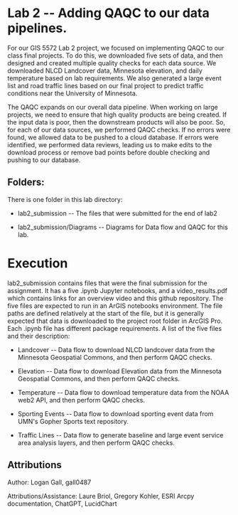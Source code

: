 # Lab 2 -- Adding QAQC to our data pipelines.

For our GIS 5572 Lab 2 project, we focused on implementing QAQC to our class final projects. To do this, we downloaded five sets of data, and then designed and created multiple quality checks for each data source. We downloaded NLCD Landcover data, Minnesota elevation, and daily temperature based on lab requirements. We also generated a large event list and road traffic lines based on our final project to predict traffic conditions near the University of Minnesota.

The QAQC expands on our overall data pipeline. When working on large projects, we need to ensure that high quality products are being created. If the input data is poor, then the downstream products will also be poor. So, for each of our data sources, we performed QAQC checks. If no errors were found, we allowed data to be pushed to a cloud database. If errors were identified, we performed data reviews, leading us to make edits to the download process or remove bad points before double checking and pushing to our database.

## Folders:

There is one folder in this lab directory:

* lab2_submission -- The files that were submitted for the end of lab2

* lab2_submission/Diagrams -- Diagrams for Data flow and QAQC for this lab.

# Execution

lab2_submission contains files that were the final submission for the assignment. It has a  five .ipynb Jupyter notebooks, and a video_results.pdf which contains links for an overview video and this github repository. The five files are expected to run in an ArGIS notebooks environment. The file paths are defined relatively at the start of the file, but it is generally expected that data is downloaded to the project root folder in ArcGIS Pro. Each .ipynb file has different package requirements. A list of the five files and their description:

* Landcover -- Data flow to download NLCD landcover data from the Minnesota Geospatial Commons, and then perform QAQC checks.

* Elevation -- Data flow to download Elevation data from the Minnesota Geospatial Commons, and then perform QAQC checks.

* Temperature -- Data flow to download temperature data from the NOAA web2 API, and then perform QAQC checks.

* Sporting Events -- Data flow to download sporting event data from UMN's Gopher Sports text repository.

* Traffic Lines -- Data flow to generate baseline and large event service area analysis layers, and then perform QAQC checks.


## Attributions

Author: Logan Gall, gall0487

Attributions/Assistance:
Laure Briol,
Gregory Kohler,
ESRI Arcpy documentation,
ChatGPT,
LucidChart